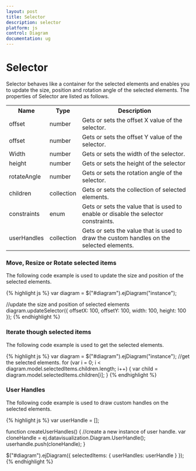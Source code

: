 ```yaml
---
layout: post
title: Selector
description: selector
platform: js
control: Diagram
documentation: ug
---
```


# Selector

Selector behaves like a container for the selected elements and enables you to update the size, position and rotation angle of the selected elements. The properties of Selector are listed as follows.

<table>
<tr>
<th>
Name</th><th>
Type</th><th>
Description</th></tr>
<tr>
<td>
offset</td><td>
number</td><td>
Gets or sets the offset X value of the selector.</td></tr>
<tr>
<td>
offset</td><td>
number</td><td>
Gets or sets the offset Y value of the selector.</td></tr>
<tr>
<td>
Width</td><td>
number</td><td>
Gets or sets the width of the selector.</td></tr>
<tr>
<td>
height</td><td>
number</td><td>
Gets or sets the height of the selector</td></tr>
<tr>
<td>
rotateAngle</td><td>
number</td><td>
Gets or sets the rotation angle of the selector.</td></tr>
<tr>
<td>
children</td><td>
collection</td><td>
Gets or sets the collection of selected elements.</td></tr>
<tr>
<td>
constraints</td><td>
enum</td><td>
Gets or sets the value that is used to enable or disable the selector constraints.</td></tr>
<tr>
<td>
userHandles</td><td>
collection</td><td>
Gets or sets the value that is used to draw the custom handles on the selected elements.</td></tr>
</table>


### Move, Resize or Rotate selected items

The following code example is used to update the size and position of the selected elements.

{% highlight js %}
var diagram = $("#diagram").ejDiagram("instance");

//update the size and position of selected elements
diagram.updateSelector({
   offsetX: 100,
   offsetY: 100,
   width: 100,
   height: 100
});
{% endhighlight %}

### Iterate though selected items

The following code example is used to get the selected elements.

{% highlight js %}
var diagram = $("#diagram").ejDiagram("instance");
//get the selected elements.
for (var i = 0; i < diagram.model.selectedItems.children.length; i++) {
   var child = diagram.model.selectedItems.children[i];
}
{% endhighlight %}

### User Handles

The following code example is used to draw custom handles on the selected elements.

{% highlight js %}
var userHandle = [];

function createUserHandles() {
   //create a new instance of user handle.
   var cloneHandle = ej.datavisualization.Diagram.UserHandle();
   userhandle.push(cloneHandle);
}

$("#diagram").ejDiagram({
   selectedItems: {
      userHandles: userHandle
   }
});
{% endhighlight %}
